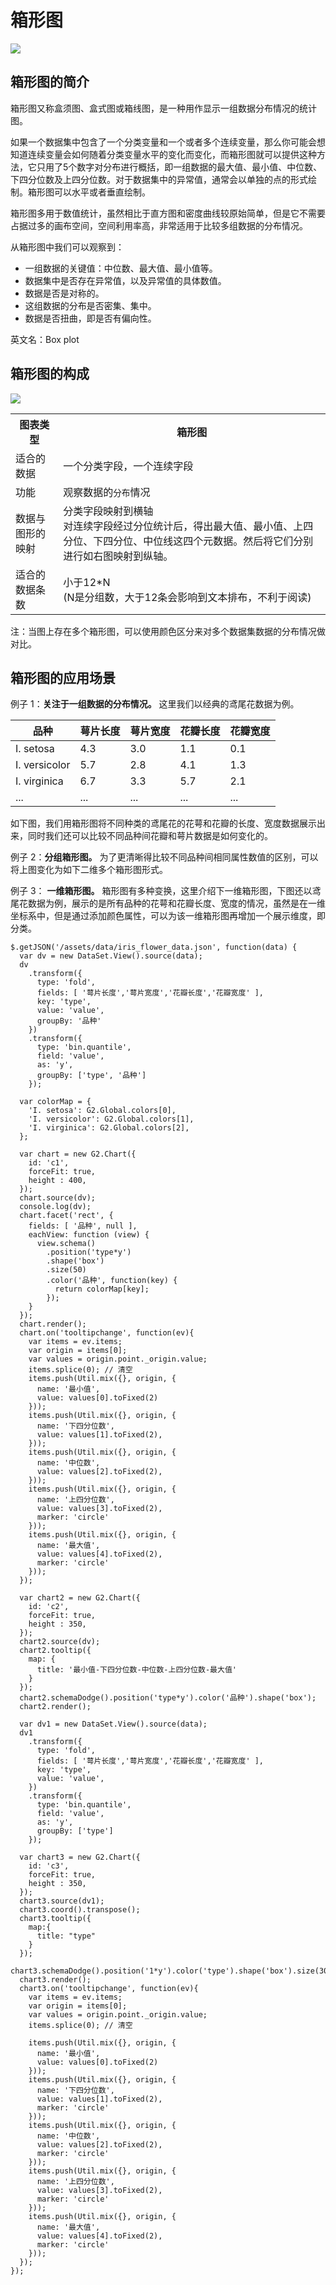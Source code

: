 <!--
title: 箱形图
keywords:
  - 箱形图
  - 盒须图
tags:
  - distribute
variations:
  - span
  - violin
-->

# 箱形图

<img src="https://t.alipayobjects.com/images/T192XkXiJmXXXXXXXX.png" />

## 箱形图的简介

箱形图又称盒须图、盒式图或箱线图，是一种用作显示一组数据分布情况的统计图。

如果一个数据集中包含了一个分类变量和一个或者多个连续变量，那么你可能会想知道连续变量会如何随着分类变量水平的变化而变化，而箱形图就可以提供这种方法，它只用了5个数字对分布进行概括，即一组数据的最大值、最小值、中位数、下四分位数及上四分位数。对于数据集中的异常值，通常会以单独的点的形式绘制。箱形图可以水平或者垂直绘制。

箱形图多用于数值统计，虽然相比于直方图和密度曲线较原始简单，但是它不需要占据过多的画布空间，空间利用率高，非常适用于比较多组数据的分布情况。

从箱形图中我们可以观察到：

- 一组数据的关键值：中位数、最大值、最小值等。
- 数据集中是否存在异常值，以及异常值的具体数值。
- 数据是否是对称的。
- 这组数据的分布是否密集、集中。
- 数据是否扭曲，即是否有偏向性。

英文名：Box plot

## 箱形图的构成

<img class="constitute-img" src="https://t.alipayobjects.com/images/T14e0kXoNnXXXXXXXX.png" />

<table class="struct-table">
  <tr>
    <th>图表类型</th>
    <th>箱形图</th>
  </tr>
  <tr>
    <td>适合的数据</td>
    <td>一个分类字段，一个连续字段</td>
  </tr>
  <tr>
    <td>功能</td>
    <td>
      观察数据的<code>分布</code>情况
    </td>
  </tr>
  <tr>
    <td>数据与图形的映射</td>
    <td>
      分类字段映射到横轴</br>对连续字段经过分位统计后，得出最大值、最小值、上四分位、下四分位、中位线这四个元数据。然后将它们分别进行如右图映射到纵轴。
    </td>
  </tr>
  <tr>
    <td>适合的数据条数</td>
    <td>小于12*N </br>(N是分组数，大于12条会影响到文本排布，不利于阅读)</td>
  </tr>
</table>

注：当图上存在多个箱形图，可以使用颜色区分来对多个数据集数据的分布情况做对比。

<div style="clear:both;"></div>

## 箱形图的应用场景

例子 1：**关注于一组数据的分布情况。** 这里我们以经典的鸢尾花数据为例。

| 品种 | 萼片长度| 萼片宽度 | 花瓣长度 | 花瓣宽度 |
|------|----|------|----|------|
|I. setosa|4.3|3.0|1.1|0.1|
|I. versicolor|5.7|2.8|4.1|1.3|
|I. virginica|6.7|3.3|5.7|2.1|
|...|...|...|...|...|

如下图，我们用箱形图将不同种类的鸢尾花的花萼和花瓣的长度、宽度数据展示出来，同时我们还可以比较不同品种间花瓣和萼片数据是如何变化的。

<div id="c1"></div>

例子 2：**分组箱形图。** 为了更清晰得比较不同品种间相同属性数值的区别，可以将上图变化为如下二维多个箱形图形式。

<div id="c2"></div>

例子 3： **一维箱形图。** 箱形图有多种变换，这里介绍下一维箱形图，下图还以鸢尾花数据为例，展示的是所有品种的花萼和花瓣长度、宽度的情况，虽然是在一维坐标系中，但是通过添加颜色属性，可以为该一维箱形图再增加一个展示维度，即分类。

<div id="c3"></div>

```js-
$.getJSON('/assets/data/iris_flower_data.json', function(data) {
  var dv = new DataSet.View().source(data);
  dv
    .transform({
      type: 'fold',
      fields: [ '萼片长度','萼片宽度','花瓣长度','花瓣宽度' ],
      key: 'type',
      value: 'value',
      groupBy: '品种'
    })
    .transform({
      type: 'bin.quantile',
      field: 'value',
      as: 'y',
      groupBy: ['type', '品种']
    });

  var colorMap = {
    'I. setosa': G2.Global.colors[0],
    'I. versicolor': G2.Global.colors[1],
    'I. virginica': G2.Global.colors[2],
  };

  var chart = new G2.Chart({
    id: 'c1',
    forceFit: true,
    height : 400,
  });
  chart.source(dv);
  console.log(dv);
  chart.facet('rect', {
    fields: [ '品种', null ],
    eachView: function (view) {
      view.schema()
        .position('type*y')
        .shape('box')
        .size(50)
        .color('品种', function(key) {
          return colorMap[key];
        });
    }
  });
  chart.render();
  chart.on('tooltipchange', function(ev){
    var items = ev.items;
    var origin = items[0];
    var values = origin.point._origin.value;
    items.splice(0); // 清空
    items.push(Util.mix({}, origin, {
      name: '最小值',
      value: values[0].toFixed(2)
    }));
    items.push(Util.mix({}, origin, {
      name: '下四分位数',
      value: values[1].toFixed(2),
    }));
    items.push(Util.mix({}, origin, {
      name: '中位数',
      value: values[2].toFixed(2),
    }));
    items.push(Util.mix({}, origin, {
      name: '上四分位数',
      value: values[3].toFixed(2),
      marker: 'circle'
    }));
    items.push(Util.mix({}, origin, {
      name: '最大值',
      value: values[4].toFixed(2),
      marker: 'circle'
    }));
  });

  var chart2 = new G2.Chart({
    id: 'c2',
    forceFit: true,
    height : 350,
  });
  chart2.source(dv);
  chart2.tooltip({
    map: {
      title: '最小值-下四分位数-中位数-上四分位数-最大值'
    }
  });
  chart2.schemaDodge().position('type*y').color('品种').shape('box');
  chart2.render();

  var dv1 = new DataSet.View().source(data);
  dv1
    .transform({
      type: 'fold',
      fields: [ '萼片长度','萼片宽度','花瓣长度','花瓣宽度' ],
      key: 'type',
      value: 'value',
    })
    .transform({
      type: 'bin.quantile',
      field: 'value',
      as: 'y',
      groupBy: ['type']
    });

  var chart3 = new G2.Chart({
    id: 'c3',
    forceFit: true,
    height : 350,
  });
  chart3.source(dv1);
  chart3.coord().transpose();
  chart3.tooltip({
    map:{
      title: "type"
    }
  });
  chart3.schemaDodge().position('1*y').color('type').shape('box').size(30);
  chart3.render();
  chart3.on('tooltipchange', function(ev){
    var items = ev.items;
    var origin = items[0];
    var values = origin.point._origin.value;
    items.splice(0); // 清空

    items.push(Util.mix({}, origin, {
      name: '最小值',
      value: values[0].toFixed(2)
    }));
    items.push(Util.mix({}, origin, {
      name: '下四分位数',
      value: values[1].toFixed(2),
      marker: 'circle'
    }));
    items.push(Util.mix({}, origin, {
      name: '中位数',
      value: values[2].toFixed(2),
      marker: 'circle'
    }));
    items.push(Util.mix({}, origin, {
      name: '上四分位数',
      value: values[3].toFixed(2),
      marker: 'circle'
    }));
    items.push(Util.mix({}, origin, {
      name: '最大值',
      value: values[4].toFixed(2),
      marker: 'circle'
    }));
  });
});
```

<!-- ## 箱形图的扩展

### 箱形图的交互任务

#### 数值显示

需要在箱形图上显示最大值，最小值，中值，上四分位，下四分位


#### 单个箱形图的选择

可以选择一个单独的箱形图 -->
